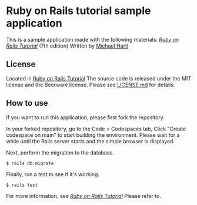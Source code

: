 # Ruby on Rails tutorial sample application

This is a sample application made with the following materials:
[*Ruby on Rails Tutorial*](https://railstutorial.jp/)
(7th edition)
Written by [Michael Hartl](https://www.michaelhartl.com/)

## License

Located in [Ruby on Rails Tutorial](https://railstutorial.jp/)
The source code is released under the MIT license and the Beerware license.
Please see [LICENSE.md](LICENSE.md) for details.

## How to use

If you want to run this application, please first fork the repository.

In your forked repository, go to the Code > Codespaces tab,
Click "Create codespace on main" to start building the environment.
Please wait for a while until the Rails server starts and the simple browser is displayed.

Next, perform the migration to the database.

````
$ rails db:migrate
````

Finally, run a test to see if it's working.

````
$ rails test
````

For more information, see [*Ruby on Rails Tutorial*](https://railstutorial.jp/)
Please refer to.
